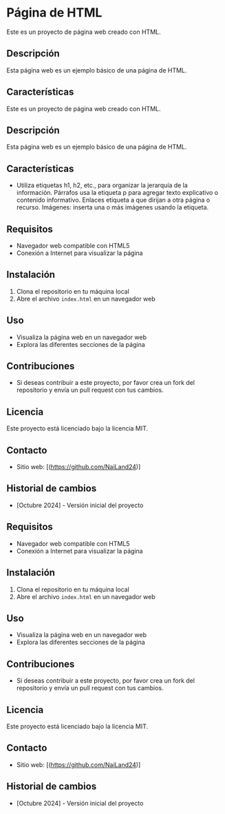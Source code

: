 # Página de HTML
Este es un proyecto de página web creado con HTML.
## Descripción
Esta página web es un ejemplo básico de una página de HTML.
## Características

Este es un proyecto de página web creado con HTML.

## Descripción

Esta página web es un ejemplo básico de una página de HTML.

## Características

* Utiliza etiquetas h1, h2, etc., para organizar la jerarquía de la información.
Párrafos usa la etiqueta p para agregar texto explicativo o contenido informativo.
Enlaces etiqueta a que dirijan a otra página o recurso.
Imágenes: inserta una o más imágenes usando la etiqueta.

## Requisitos
* Navegador web compatible con HTML5
* Conexión a Internet para visualizar la página
## Instalación
1. Clona el repositorio en tu máquina local
2. Abre el archivo `index.html` en un navegador web
## Uso
* Visualiza la página web en un navegador web
* Explora las diferentes secciones de la página
## Contribuciones
* Si deseas contribuir a este proyecto, por favor crea un fork del repositorio y envía un pull request con tus cambios.
## Licencia
Este proyecto está licenciado bajo la licencia MIT.
## Contacto
* Sitio web: [(https://github.com/NaiLand24)]
## Historial de cambios
* [Octubre 2024] - Versión inicial del proyecto

## Requisitos

* Navegador web compatible con HTML5
* Conexión a Internet para visualizar la página

## Instalación

1. Clona el repositorio en tu máquina local
2. Abre el archivo `index.html` en un navegador web

## Uso

* Visualiza la página web en un navegador web
* Explora las diferentes secciones de la página

## Contribuciones

* Si deseas contribuir a este proyecto, por favor crea un fork del repositorio y envía un pull request con tus cambios.

## Licencia

Este proyecto está licenciado bajo la licencia MIT.

## Contacto

* Sitio web: [(https://github.com/NaiLand24)]

## Historial de cambios

* [Octubre 2024] - Versión inicial del proyecto
